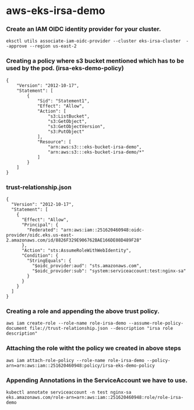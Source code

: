 # aws-eks-irsa-demo


### Create an IAM OIDC identity provider for your cluster.

```
eksctl utils associate-iam-oidc-provider --cluster eks-irsa-cluster  --approve --region us-east-2
```

### Creating a policy where s3 bucket mentioned which has to be used by the pod. (irsa-eks-demo-policy)

```
{
    "Version": "2012-10-17",
    "Statement": [
        {
            "Sid": "Statement1",
            "Effect": "Allow",
            "Action": [
                "s3:ListBucket",
                "s3:GetObject",
                "s3:GetObjectVersion",
                "s3:PutObject"
            ],
            "Resource": [
                "arn:aws:s3:::eks-bucket-irsa-demo",
                "arn:aws:s3:::eks-bucket-irsa-demo/*"
            ]
        }
    ]
}

```

### trust-relationship.json

```
{
  "Version": "2012-10-17",
  "Statement": [
    {
      "Effect": "Allow",
      "Principal": {
        "Federated": "arn:aws:iam::251620460948:oidc-provider/oidc.eks.us-east-2.amazonaws.com/id/8826F329E906762BAE166DE08D489F28"
      },
      "Action": "sts:AssumeRoleWithWebIdentity",
      "Condition": {
        "StringEquals": {
          "$oidc_provider:aud": "sts.amazonaws.com",
          "$oidc_provider:sub": "system:serviceaccount:test:nginx-sa"
        }
      }
    }
  ]
}

```


### Creating a role and appending the above trust policy.

```
aws iam create-role --role-name role-irsa-demo --assume-role-policy-document file://trust-relationship.json --description "irsa role description"
```

### Attaching the role witht the policy we created in above steps

```
aws iam attach-role-policy --role-name role-irsa-demo --policy-arn=arn:aws:iam::251620460948:policy/irsa-eks-demo-policy
```

### Appending Annotations in the ServiceAccount we have to use.

```
kubectl annotate serviceaccount -n test nginx-sa eks.amazonaws.com/role-arn=arn:aws:iam::251620460948:role/role-irsa-demo
```
